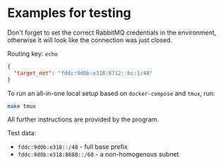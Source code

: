 # Examples for testing

Don't forget to set the correct RabbitMQ credentials in the environment, otherwise it will look like the
connection was just closed.

Routing key: `echo`

```json
{
  "target_net": "fddc:9d0b:e318:8712::bc:1/48"
}
```

To run an all-in-one local setup based on `docker-compose` and `tmux`, run:

```bash
make tmux
```

All further instructions are provided by the program.

Test data:

 * `fddc:9d0b:e318::/48` - full base prefix
 * `fddc:9d0b:e318:8680::/60` - a non-homogenous subnet